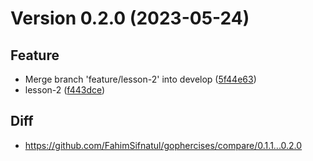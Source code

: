 # Version 0.2.0 (2023-05-24)
## Feature
* Merge branch 'feature/lesson-2' into develop ([5f44e63](https://github.com/FahimSifnatul/gophercises/commit/5f44e63f398fdca40b1227ab435f3eb3db7cbee2))
* lesson-2 ([f443dce](https://github.com/FahimSifnatul/gophercises/commit/f443dceee262cfd370b3156ecebb2585e756659f))

## Diff
* https://github.com/FahimSifnatul/gophercises/compare/0.1.1...0.2.0
